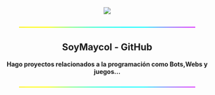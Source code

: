 <div align="center">
  <img src="https://files.catbox.moe/719kju.jpeg" width="180px" />

  <p align="center"> 
  <img src="https://github.com/GataNina-Li/GataNina-Li/blob/main/line.gif" width="400"/> 
</p> 

  <h2>SoyMaycol - GitHub</h2>
  <p><strong>Hago proyectos relacionados a la programación como Bots,Webs y juegos...</p>
  </strong>
 </div>

<p align="center"> 
  <img src="https://github.com/GataNina-Li/GataNina-Li/blob/main/line.gif" width="400"/> 
</p> 

